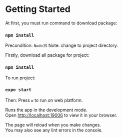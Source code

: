 # Getting Started

At first, you must run command to download package:

### `npm install`

Precondition: `NodeJS`
Note: change to project directory.

Firstly, download all package for project:
### `npm install`

To run project:
### `expo start`

Then:
Press `w` to run on web platform.

Runs the app in the development mode.\
Open [http://localhost:19006](http://localhost:19006) to view it in your browser.

The page will reload when you make changes.\
You may also see any lint errors in the console.
